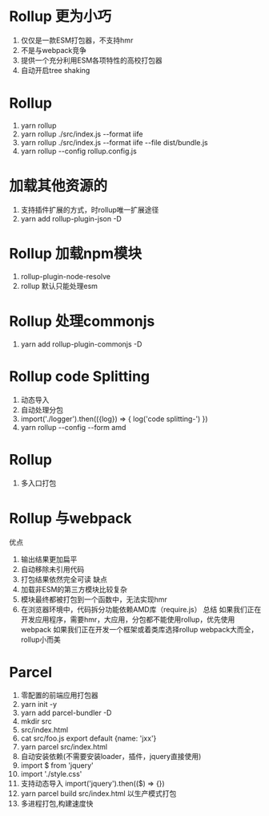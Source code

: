 
# Rollup 更为小巧
1. 仅仅是一款ESM打包器，不支持hmr
2. 不是与webpack竞争
3. 提供一个充分利用ESM各项特性的高校打包器
4. 自动开启tree shaking

# Rollup
1. yarn rollup
2. yarn rollup ./src/index.js --format iife
3. yarn rollup ./src/index.js --format iife --file dist/bundle.js
4. yarn rollup --config rollup.config.js

# 加载其他资源的
1. 支持插件扩展的方式，时rollup唯一扩展途径
2. yarn add rollup-plugin-json -D

# Rollup 加载npm模块
1. rollup-plugin-node-resolve
2. rollup 默认只能处理esm

# Rollup 处理commonjs
1. yarn add rollup-plugin-commonjs -D

# Rollup code Splitting
1. 动态导入
2. 自动处理分包
3. import('./logger').then(({log}) => {
    log('code splitting-')
})
4. yarn rollup --config --form amd

# Rollup
1. 多入口打包

# Rollup 与webpack
优点
1. 输出结果更加扁平
2. 自动移除未引用代码
3. 打包结果依然完全可读
缺点
4. 加载非ESM的第三方模块比较复杂
5. 模块最终都被打包到一个函数中，无法实现hmr
6. 在浏览器环境中，代码拆分功能依赖AMD库（require.js）
总结
如果我们正在开发应用程序，需要hmr，大应用，分包都不能使用rollup，优先使用webpack
如果我们正在开发一个框架或着类库选择rollup
webpack大而全，rollup小而美


# Parcel
1. 零配置的前端应用打包器
2. yarn init -y
3. yarn add parcel-bundler -D
4. mkdir src
5. src/index.html <srcipt src="./main.js">
6. cat src/foo.js export default {name: 'jxx'}
7. yarn parcel src/index.html 
8. 自动安装依赖(不需要安装loader，插件，jquery直接使用)
9. import $ from 'jquery'
10. import './style.css'
11. 支持动态导入 import('jquery').then(($) => {})
12. yarn parcel build src/index.html 以生产模式打包
13. 多进程打包,构建速度快


